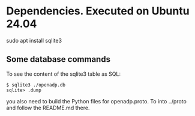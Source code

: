# Dependencies.  Executed on Ubuntu 24.04

sudo apt install sqlite3

## Some database commands

To see the content of the sqlite3 table as SQL:

```
$ sqlite3 ./openadp.db
sqlite> .dump
```

you also need to build the Python files for openadp.proto.  To into ../proto and follow the README.md there.
